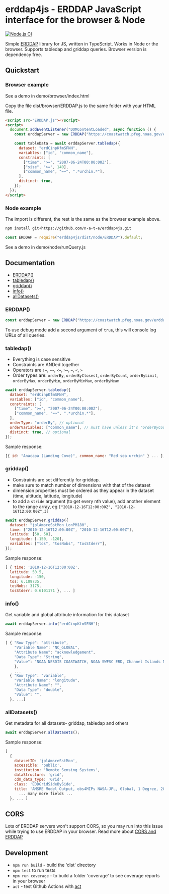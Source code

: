 # erddap4js - ERDDAP JavaScript interface for the browser & Node

[![Node.js CI](https://github.com/n-a-t-e/erddap4js/workflows/Node.js%20CI/badge.svg)](https://github.com/n-a-t-e/erddap4js/actions)

Simple [ERDDAP](https://coastwatch.pfeg.noaa.gov/erddap/index.html) library for JS, written in TypeScript. Works in Node or the browser. Supports tabledap and griddap queries. Browser version is dependency free.

## Quickstart

### Browser example

See a demo in demo/browser/index.html

Copy the file dist/browser/ERDDAP.js to the same folder with your HTML file.

```html
<script src="ERDDAP.js"></script>
<script>
  document.addEventListener("DOMContentLoaded", async function () {
    const erddapServer = new ERDDAP("https://coastwatch.pfeg.noaa.gov/erddap");

    const tableData = await erddapServer.tabledap({
      dataset: "erdCinpKfmSFNH",
      variables: ["id", "common_name"],
      constraints: [
        ["time", ">=", "2007-06-24T00:00:00Z"],
        ["size", ">=", 140],
        ["common_name", "=~", ".*urchin.*"],
      ],
      distinct: true,
    });
  });
</script>
```

### Node example

The import is different, the rest is the same as the browser example above.

```bash
npm install git+https://github.com/n-a-t-e/erddap4js.git
```

```js
const ERDDAP = require("erddap4js/dist/node/ERDDAP").default;
```

See a demo in demo/node/runQuery.js

## Documentation

- [ERDDAP()](#ERDDAP)
- [tabledap()](#tabledap)
- [griddap()](#griddap)
- [info()](#info)
- [allDatasets()](#allDatasets)

### ERDDAP()

```js
const erddapServer = new ERDDAP("https://coastwatch.pfeg.noaa.gov/erddap");
```

To use debug mode add a second argument of `true`, this will console log URLs of all queries.

### tabledap()

- Everything is case sensitive
- Constraints are ANDed together
- Operators are `!=`, `=~`, `<=`, `>=`, `=`, `<`, `>`
- Order types are: `orderBy`, `orderByClosest`, `orderByCount`, `orderByLimit`, `orderByMax`, `orderByMin`, `orderByMinMax`, `orderByMean`

```js
await erddapServer.tabledap({
  dataset: "erdCinpKfmSFNH",
  variables: ["id", "common_name"],
  constraints: [
    ["time", ">=", "2007-06-24T00:00:00Z"],
    ["common_name", "=~", ".*urchin.*"],
  ],
  orderType: "orderBy", // optional
  orderVariables: ["common_name"], // must have unless it's "orderByCount"
  distinct: true, // optional
});
```

Sample response:

```js
[{ id: "Anacapa (Landing Cove)", common_name: "Red sea urchin" } ... ];
```

### griddap()

- Constraints are set differently for griddap.
- make sure to match number of dimensions with that of the dataset
- dimension properties must be ordered as they appear in the dataset (time, altitude, latitude, longitude)
- to add a `stride` argument (to get every nth value), add another element to the range array, eg `["2010-12-16T12:00:00Z", "2010-12-16T12:00:00Z",3]`

```js
await erddapServer.griddap({
  dataset: "jplAmsreSstMon_LonPM180",
  time: ["2010-12-16T12:00:00Z", "2010-12-16T12:00:00Z"],
  latitude: [50, 50],
  longitude: [-150, -120],
  variables: ["tos", "tosNobs", "tosStderr"],
});
```

Sample response:

```js
[ { time: '2010-12-16T12:00:00Z',
  latitude: 50.5,
  longitude: -150,
  tos: 6.109735,
  tosNobs: 3175,
  tosStderr: 0.6101171 }, ... ]
```

### info()

Get variable and global attribute information for this dataset

```js
await erddapServer.info("erdCinpKfmSFNH");
```

Sample response:

```js
[ { "Row Type": "attribute",
    "Variable Name": "NC_GLOBAL",
    "Attribute Name": "acknowledgement",
    "Data Type": "String",
    "Value": "NOAA NESDIS COASTWATCH, NOAA SWFSC ERD, Channel Islands National Park, National Park Service"
    },
    ...
  { "Row Type": "variable",
    "Variable Name": "longitude",
    "Attribute Name": "",
    "Data Type": "double",
    "Value": "",
  }, ...]
```

### allDatasets()

Get metadata for all datasets- griddap, tabledap and others

```js
await erddapServer.allDatasets();
```

Sample response:

```js
[
  {
    datasetID: 'jplAmsreSstMon',
    accessible: 'public',
    institution: 'Remote Sensing Systems',
    dataStructure: 'grid',
    cdm_data_type: 'Grid',
    class: 'EDDGridSideBySide',
    title: 'AMSRE Model Output, obs4MIPs NASA-JPL, Global, 1 Degree, 2002-2010, Monthly',
      ... many more fields ...
  }, ... ]
```

## CORS

Lots of ERDDAP servers won't support CORS, so you may run into this issue while trying to use ERDDAP in your browser. Read more about [CORS and ERDDAP](https://coastwatch.pfeg.noaa.gov/erddap/download/setup.html#CORS)

## Development

- `npm run build` - build the 'dist' directory
- `npm test` to run tests
- `npm run coverage` - to build a folder 'coverage' to see coverage reports in your browser
- `act` - test Github Actions with [act](https://github.com/nektos/act)
